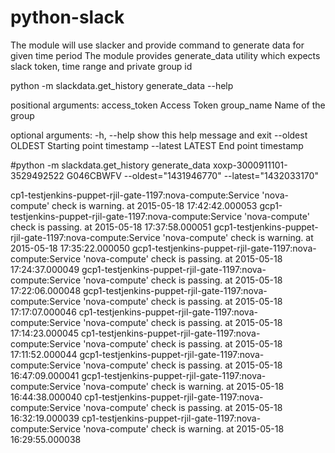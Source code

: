 # python-slack
The module will use slacker and provide command to generate data for given time period 
The module provides generate_data utility which expects slack token, time range and private group id

python -m slackdata.get_history  generate_data --help

positional arguments:
  access_token     Access Token
  group_name       Name of the group

optional arguments:
  -h, --help       show this help message and exit
  --oldest OLDEST  Starting point timestamp
  --latest LATEST  End point timestamp

#python -m slackdata.get_history  generate_data xoxp-3000911101-3529492522 G046CBWFV --oldest="1431946770" --latest="1432033170"


cp1-testjenkins-puppet-rjil-gate-1197:nova-compute:Service 'nova-compute' check is warning. at  2015-05-18 17:42:42.000053
gcp1-testjenkins-puppet-rjil-gate-1197:nova-compute:Service 'nova-compute' check is passing. at  2015-05-18 17:37:58.000051
gcp1-testjenkins-puppet-rjil-gate-1197:nova-compute:Service 'nova-compute' check is warning. at  2015-05-18 17:35:22.000050
gcp1-testjenkins-puppet-rjil-gate-1197:nova-compute:Service 'nova-compute' check is passing. at  2015-05-18 17:24:37.000049
gcp1-testjenkins-puppet-rjil-gate-1197:nova-compute:Service 'nova-compute' check is passing. at  2015-05-18 17:22:06.000048
gcp1-testjenkins-puppet-rjil-gate-1197:nova-compute:Service 'nova-compute' check is passing. at  2015-05-18 17:17:07.000046
cp1-testjenkins-puppet-rjil-gate-1197:nova-compute:Service 'nova-compute' check is passing. at  2015-05-18 17:14:23.000045
cp1-testjenkins-puppet-rjil-gate-1197:nova-compute:Service 'nova-compute' check is passing. at  2015-05-18 17:11:52.000044
gcp1-testjenkins-puppet-rjil-gate-1197:nova-compute:Service 'nova-compute' check is passing. at  2015-05-18 16:47:09.000041
gcp1-testjenkins-puppet-rjil-gate-1197:nova-compute:Service 'nova-compute' check is warning. at  2015-05-18 16:44:38.000040
cp1-testjenkins-puppet-rjil-gate-1197:nova-compute:Service 'nova-compute' check is passing. at  2015-05-18 16:32:19.000039
cp1-testjenkins-puppet-rjil-gate-1197:nova-compute:Service 'nova-compute' check is warning. at  2015-05-18 16:29:55.000038

